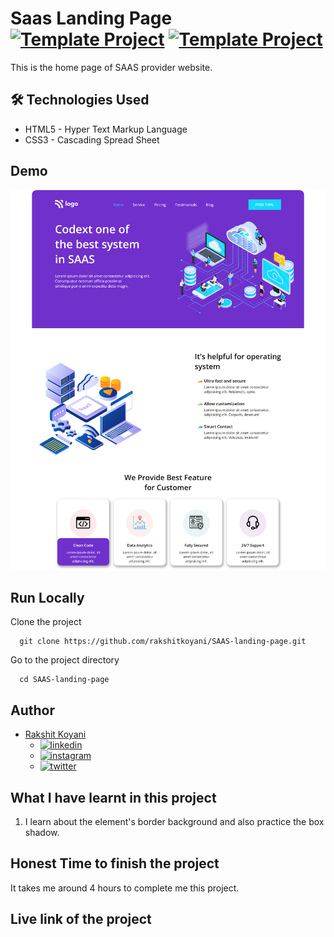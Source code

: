 # Saas Landing Page [![Template Project](https://img.shields.io/badge/Template-Project-blue)](http://www.gnu.org/licenses/agpl-3.0) [![Template Project](https://img.shields.io/badge/Technologies%20-HTML%2FCSS-brightgreen)](http://www.gnu.org/licenses/agpl-3.0)

This is the home page of SAAS provider website.

## 🛠 Technologies Used

- HTML5 - Hyper Text Markup Language
- CSS3 - Cascading Spread Sheet

## Demo

![SAAS landing page](./Project-13.png)

## Run Locally

Clone the project

```
  git clone https://github.com/rakshitkoyani/SAAS-landing-page.git
```

Go to the project directory

```
  cd SAAS-landing-page
```

## Author

- [Rakshit Koyani](https://www.github.com/rakshitkoyani)
  - [![linkedin](https://img.shields.io/badge/LinkedIn-0077B5?style=for-the-badge&logo=linkedin&logoColor=white)](https://www.linkedin.com/in/rakshit-koyani-507040132/)
  - [![instagram](https://img.shields.io/badge/Instagram-E4405F?style=for-the-badge&logo=instagram&logoColor=white)](https://www.instagram.com/rakshitkoyani/)
  - [![twitter](https://img.shields.io/badge/Twitter-1DA1F2?style=for-the-badge&logo=twitter&logoColor=white)](https://www.twitter.com/rakshit_koyani)

## What I have learnt in this project

1. I learn about the element's border background and also practice the box shadow.

## Honest Time to finish the project

It takes me around 4 hours to complete me this project.

## Live link of the project
